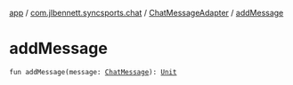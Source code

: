 [app](../../index.md) / [com.jlbennett.syncsports.chat](../index.md) / [ChatMessageAdapter](index.md) / [addMessage](./add-message.md)

# addMessage

`fun addMessage(message: `[`ChatMessage`](../-chat-message/index.md)`): `[`Unit`](https://kotlinlang.org/api/latest/jvm/stdlib/kotlin/-unit/index.html)